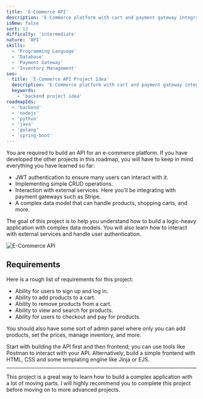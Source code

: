 ```yaml
---
title: 'E-Commerce API'
description: 'E-Commerce platform with cart and payment gateway integration.'
isNew: false
sort: 12
difficulty: 'intermediate'
nature: 'API'
skills:
  - 'Programming Language'
  - 'Database'
  - 'Payment Gateway'
  - 'Inventory Management'
seo:
  title: 'E-Commerce API Project Idea'
  description: 'E-Commerce platform with cart and payment gateway integration.'
  keywords:
    - 'backend project idea'
roadmapIds:
  - 'backend'
  - 'nodejs'
  - 'python'
  - 'java'
  - 'golang'
  - 'spring-boot'
---
```


You are required to build an API for an e-commerce platform. If you have developed the other projects in this roadmap, you will have to keep in mind everything you have learned so far:

- JWT authentication to ensure many users can interact with it.
- Implementing simple CRUD operations.
- Interaction with external services. Here you’ll be integrating with payment gateways such as Stripe.
- A complex data model that can handle products, shopping carts, and more.

The goal of this project is to help you understand how to build a logic-heavy application with complex data models. You will also learn how to interact with external services and handle user authentication.

![E-Commerce API](https://assets.roadmap.sh/guest/simple-ecommerce-api-thzqo.png)

## Requirements

Here is a rough list of requirements for this project:

- Ability for users to sign up and log in.
- Ability to add products to a cart.
- Ability to remove products from a cart.
- Ability to view and search for products.
- Ability for users to checkout and pay for products.

You should also have some sort of admin panel where only you can add products, set the prices, manage inventory, and more.

Start with building the API first and then frontend; you can use tools like Postman to interact with your API. Alternatively, build a simple frontend with HTML, CSS and some templating engine like Jinja or EJS.

<hr />

This project is a great way to learn how to build a complex application with a lot of moving parts. I will highly recommend you to complete this project before moving on to more advanced projects.